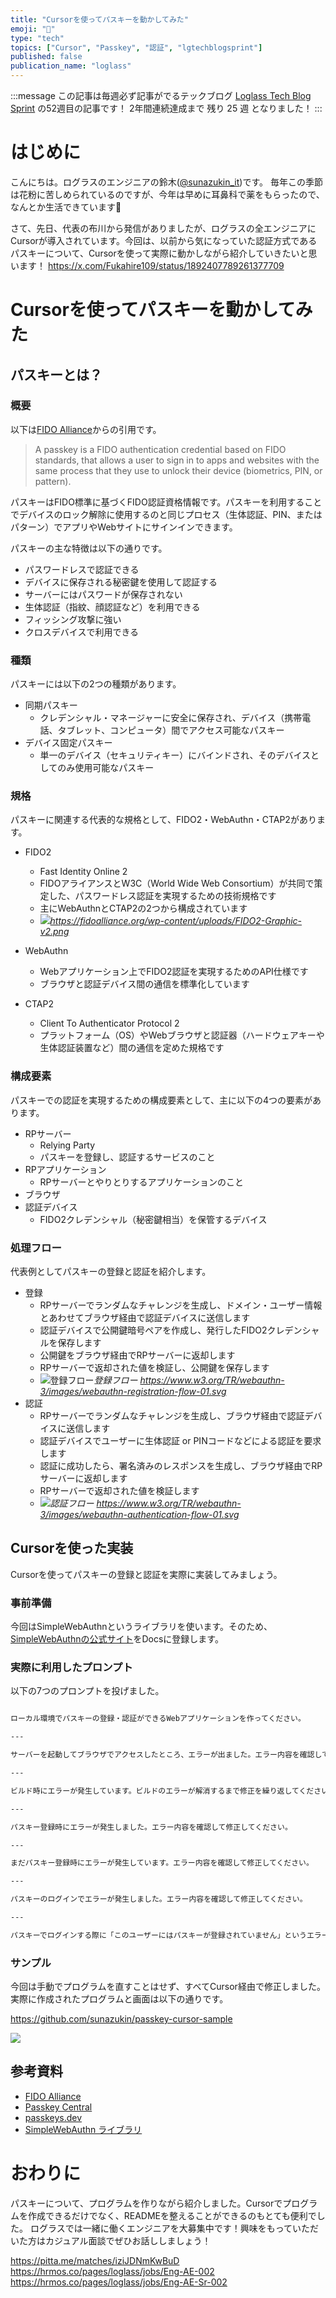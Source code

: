 ```yaml
---
title: "Cursorを使ってパスキーを動かしてみた"
emoji: "🔑"
type: "tech"
topics: ["Cursor", "Passkey", "認証", "lgtechblogsprint"]
published: false
publication_name: "loglass"
---
```


:::message
この記事は毎週必ず記事がでるテックブログ [Loglass Tech Blog Sprint](https://zenn.dev/topics/lgtechblogsprint) の52週目の記事です！
2年間連続達成まで 残り 25 週 となりました！
:::

# はじめに

こんにちは。ログラスのエンジニアの鈴木([@sunazukin_it](https://x.com/sunazukin_it))です。
毎年この季節は花粉に苦しめられているのですが、今年は早めに耳鼻科で薬をもらったので、なんとか生活できています🌲

さて、先日、代表の布川から発信がありましたが、ログラスの全エンジニアにCursorが導入されています。今回は、以前から気になっていた認証方式であるパスキーについて、Cursorを使って実際に動かしながら紹介していきたいと思います！
https://x.com/Fukahire109/status/1892407789261377709

# Cursorを使ってパスキーを動かしてみた

## パスキーとは？

### 概要

以下は[FIDO Alliance](https://fidoalliance.org/passkeys/)からの引用です。
> A passkey is a FIDO authentication credential based on FIDO standards, that allows a user to sign in to apps and websites with the same process that they use to unlock their device (biometrics, PIN, or pattern). 

パスキーはFIDO標準に基づくFIDO認証資格情報です。パスキーを利用することでデバイスのロック解除に使用するのと同じプロセス（生体認証、PIN、またはパターン）でアプリやWebサイトにサインインできます。

パスキーの主な特徴は以下の通りです。
- パスワードレスで認証できる
- デバイスに保存される秘密鍵を使用して認証する
- サーバーにはパスワードが保存されない
- 生体認証（指紋、顔認証など）を利用できる
- フィッシング攻撃に強い
- クロスデバイスで利用できる

### 種類

パスキーには以下の2つの種類があります。

- 同期パスキー
  - クレデンシャル・マネージャーに安全に保存され、デバイス（携帯電話、タブレット、コンピュータ）間でアクセス可能なパスキー
- デバイス固定パスキー
  - 単一のデバイス（セキュリティキー）にバインドされ、そのデバイスとしてのみ使用可能なパスキー

### 規格

パスキーに関連する代表的な規格として、FIDO2・WebAuthn・CTAP2があります。

- FIDO2
  - Fast Identity Online 2
  - FIDOアライアンスとW3C（World Wide Web Consortium）が共同で策定した、パスワードレス認証を実現するための技術規格です
  - 主にWebAuthnとCTAP2の2つから構成されています
  - ![](https://storage.googleapis.com/zenn-user-upload/7c783db83d41-20250313.webp)*https://fidoalliance.org/wp-content/uploads/FIDO2-Graphic-v2.png*

- WebAuthn
  - Webアプリケーション上でFIDO2認証を実現するためのAPI仕様です
  - ブラウザと認証デバイス間の通信を標準化しています

- CTAP2
  - Client To Authenticator Protocol 2
  - プラットフォーム（OS）やWebブラウザと認証器（ハードウェアキーや生体認証装置など）間の通信を定めた規格です


### 構成要素

パスキーでの認証を実現するための構成要素として、主に以下の4つの要素があります。

- RPサーバー
  - Relying Party
  - パスキーを登録し、認証するサービスのこと
- RPアプリケーション
  - RPサーバーとやりとりするアプリケーションのこと
- ブラウザ
- 認証デバイス
  - FIDO2クレデンシャル（秘密鍵相当）を保管するデバイス

### 処理フロー

代表例としてパスキーの登録と認証を紹介します。

- 登録
  - RPサーバーでランダムなチャレンジを生成し、ドメイン・ユーザー情報とあわせてブラウザ経由で認証デバイスに送信します
  - 認証デバイスで公開鍵暗号ペアを作成し、発行したFIDO2クレデンシャルを保存します
  - 公開鍵をブラウザ経由でRPサーバーに返却します
  - RPサーバーで返却された値を検証し、公開鍵を保存します
  - ![登録フロー](https://storage.googleapis.com/zenn-user-upload/d87837ee554b-20250313.jpg)*登録フロー https://www.w3.org/TR/webauthn-3/images/webauthn-registration-flow-01.svg*
- 認証
  - RPサーバーでランダムなチャレンジを生成し、ブラウザ経由で認証デバイスに送信します
  - 認証デバイスでユーザーに生体認証 or PINコードなどによる認証を要求します
  - 認証に成功したら、署名済みのレスポンスを生成し、ブラウザ経由でRPサーバーに返却します
  - RPサーバーで返却された値を検証します
  - ![](https://storage.googleapis.com/zenn-user-upload/9d8bb38b22c9-20250313.jpg)*認証フロー https://www.w3.org/TR/webauthn-3/images/webauthn-authentication-flow-01.svg*


## Cursorを使った実装

Cursorを使ってパスキーの登録と認証を実際に実装してみましょう。

### 事前準備

今回はSimpleWebAuthnというライブラリを使います。そのため、[SimpleWebAuthnの公式サイト](https://simplewebauthn.dev/docs/)をDocsに登録します。

### 実際に利用したプロンプト

以下の7つのプロンプトを投げました。

```markdown

ローカル環境でパスキーの登録・認証ができるWebアプリケーションを作ってください。

---

サーバーを起動してブラウザでアクセスしたところ、エラーが出ました。エラー内容を確認して修正してください。

---

ビルド時にエラーが発生しています。ビルドのエラーが解消するまで修正を繰り返してください。

---

パスキー登録時にエラーが発生しました。エラー内容を確認して修正してください。

---

まだパスキー登録時にエラーが発生しています。エラー内容を確認して修正してください。

---

パスキーのログインでエラーが発生しました。エラー内容を確認して修正してください。

---

パスキーでログインする際に「このユーザーにはパスキーが登録されていません」というエラーがでます。エラー内容を確認して修正してください。

```

### サンプル

今回は手動でプログラムを直すことはせず、すべてCursor経由で修正しました。実際に作成されたプログラムと画面は以下の通りです。

https://github.com/sunazukin/passkey-cursor-sample

![](https://storage.googleapis.com/zenn-user-upload/ef4dc4f56281-20250313.png)

## 参考資料

- [FIDO Alliance](https://fidoalliance.org/)
- [Passkey Central](https://www.passkeycentral.org/ja/home/)
- [passkeys.dev](https://passkeys.dev/)
- [SimpleWebAuthn ライブラリ](https://simplewebauthn.dev/)

# おわりに

パスキーについて、プログラムを作りながら紹介しました。Cursorでプログラムを作成できるだけでなく、READMEを整えることができるのもとても便利でした。
ログラスでは一緒に働くエンジニアを大募集中です！興味をもっていただいた方はカジュアル面談でぜひお話ししましょう！

https://pitta.me/matches/iziJDNmKwBuD
https://hrmos.co/pages/loglass/jobs/Eng-AE-002
https://hrmos.co/pages/loglass/jobs/Eng-AE-Sr-002